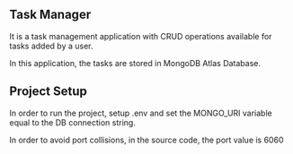 ## Task Manager

It is a task management application with CRUD operations available for tasks added by a user.

In this application, the tasks are stored in MongoDB Atlas Database.

## Project Setup

In order to run the project, setup .env and set the MONGO_URI variable equal to the DB connection string.

In order to avoid port collisions, in the source code, the port value is 6060
